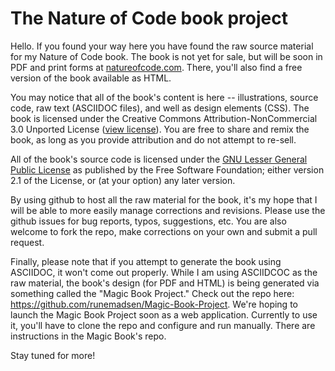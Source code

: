 # The Nature of Code book project

Hello.  If you found your way here you have found the raw source material for my Nature of Code book.  The book is not yet for sale, but will be soon in PDF and print forms at [natureofcode.com](http:://www.natureofcode.com).  There, you'll also find a free version of the book available as HTML.  

You may notice that all of the book's content is here -- illustrations, source code, raw text (ASCIIDOC files), and well as design elements (CSS).  The book is licensed under the Creative Commons Attribution-NonCommercial 3.0 Unported License ([view license](http://creativecommons.org/licenses/by-nc/3.0/)).  You are free to share and remix the book, as long as you provide attribution and do not attempt to re-sell.

All of the book's source code is licensed under the [GNU Lesser General Public License](http://creativecommons.org/licenses/LGPL/2.1/) as published by the Free Software Foundation; either version 2.1 of the License, or (at your option) any later version.

By using github to host all the raw material for the book, it's my hope that I will be able to more easily manage corrections and revisions.  Please use the github issues for bug reports, typos, suggestions, etc.  You are also welcome to fork the repo, make corrections on your own and submit a pull request.

Finally, please note that if you attempt to generate the book using ASCIIDOC, it won't come out properly.  While I am using ASCIIDCOC as the raw material, the book's design (for PDF and HTML) is being generated via something called the "Magic Book Project."  Check out the repo here: https://github.com/runemadsen/Magic-Book-Project.  We're hoping to launch the Magic Book Project soon as a web application.  Currently to use it, you'll have to clone the repo and configure and run manually. There are instructions in the Magic Book's repo.

Stay tuned for more!
